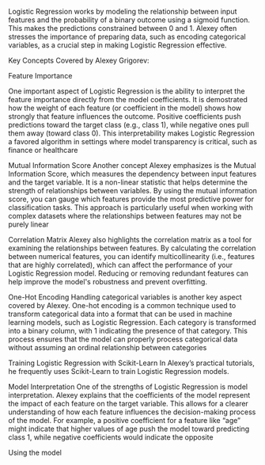 Logistic Regression works by modeling the relationship between input features and the probability of a binary outcome using a sigmoid function. This makes the predictions constrained between 0 and 1. Alexey often stresses the importance of preparing data, such as encoding categorical variables, as a crucial step in making Logistic Regression effective.



Key Concepts Covered by Alexey Grigorev:



Feature Importance

One important aspect of Logistic Regression is the ability to interpret the feature importance directly from the model coefficients. It is demostrated how the weight of each feature (or coefficient in the model) shows how strongly that feature influences the outcome. Positive coefficients push predictions toward the target class (e.g., class 1), while negative ones pull them away (toward class 0). This interpretability makes Logistic Regression a favored algorithm in settings where model transparency is critical, such as finance or healthcare​



Mutual Information Score
Another concept Alexey emphasizes is the Mutual Information Score, which measures the dependency between input features and the target variable. It is a non-linear statistic that helps determine the strength of relationships between variables. By using the mutual information score, you can gauge which features provide the most predictive power for classification tasks. This approach is particularly useful when working with complex datasets where the relationships between features may not be purely linear



Correlation Matrix
Alexey also highlights the correlation matrix as a tool for examining the relationships between features. By calculating the correlation between numerical features, you can identify multicollinearity (i.e., features that are highly correlated), which can affect the performance of your Logistic Regression model. Reducing or removing redundant features can help improve the model's robustness and prevent overfitting.



One-Hot Encoding
Handling categorical variables is another key aspect covered by Alexey. One-hot encoding is a common technique used to transform categorical data into a format that can be used in machine learning models, such as Logistic Regression. Each category is transformed into a binary column, with 1 indicating the presence of that category. This process ensures that the model can properly process categorical data without assuming an ordinal relationship between categories



Training Logistic Regression with Scikit-Learn
In Alexey’s practical tutorials, he frequently uses Scikit-Learn to train Logistic Regression models. 


Model Interpretation
One of the strengths of Logistic Regression is model interpretation. Alexey explains that the coefficients of the model represent the impact of each feature on the target variable. This allows for a clearer understanding of how each feature influences the decision-making process of the model. For example, a positive coefficient for a feature like “age” might indicate that higher values of age push the model toward predicting class 1, while negative coefficients would indicate the opposite​

Using the model
